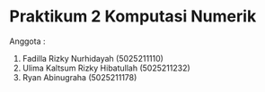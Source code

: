 # Praktikum 2 Komputasi Numerik

Anggota :

1. Fadilla Rizky Nurhidayah (5025211110)
2. Ulima Kaltsum Rizky Hibatullah (5025211232)
3. Ryan Abinugraha (5025211178)

